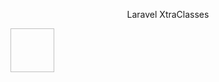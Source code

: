 <p align="center">Laravel XtraClasses</p>

<p float="left">
<img width="70px" height="70px" url="https://github.com/Prom12/"/>
</p>
